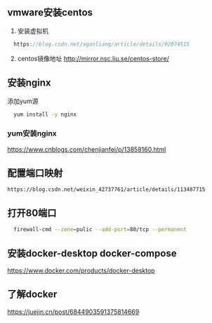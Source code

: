 ## vmware安装centos
1. 安装虚拟机
```js
  https://blog.csdn.net/aganliang/article/details/92074515
```
2. centos镜像地址
http://mirror.nsc.liu.se/centos-store/

## 安装nginx
添加yum源
```bash
  yum install -y nginx
```
### yum安装nginx
https://www.cnblogs.com/chenjianfei/p/13858160.html
## 配置端口映射
```url
https://blog.csdn.net/weixin_42737761/article/details/113487715
```
## 打开80端口
```bash
  firewall-cmd --zone=pulic --add-port=80/tcp --permanent
```

## 安装docker-desktop docker-compose
https://www.docker.com/products/docker-desktop

## 了解docker
https://juejin.cn/post/6844903591375814669

